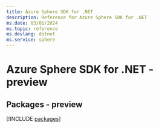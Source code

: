 ```yaml
---
title: Azure Sphere SDK for .NET
description: Reference for Azure Sphere SDK for .NET
ms.date: 03/01/2024
ms.topic: reference
ms.devlang: dotnet
ms.service: sphere
---
```

# Azure Sphere SDK for .NET - preview
## Packages - preview
[!INCLUDE [packages](sphere-index.md)]